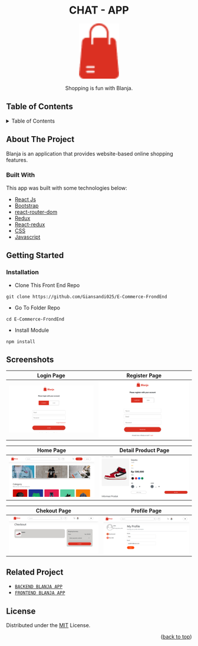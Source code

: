 <h1 align="center">CHAT - APP</h1>

<p align="center">
  <img height="150" src="https://github.com/Giansandi025/E-Commerce-FrondEnd/blob/main/ss/logo.png"  />
</p>
 <p align="center">
    Shopping is fun with Blanja.
  </p>

<!-- TABLE OF CONTENTS -->

## Table of Contents

<details>
  <summary>Table of Contents</summary>
  <ol>
    <li>
      <a href="#about-the-project">About The Project</a>
      <ul>
        <li><a href="#built-with">Built with</a></li>
      </ul>
    </li>
    <li>
      <a href="#getting-started">Getting Started</a>
      <ul>
        <li><a href="#installation">Installation</a></li>
      </ul>
    </li>
    <li><a href="#screenshots">Screenshots</a></li>
    <li><a href="#related-project">Related Project</a></li>
    <li><a href="#license">License</a></li>
  </ol>
</details>

## About The Project

Blanja is an application that provides website-based online shopping features.



### Built With

This app was built with some technologies below:

- [React Js](https://reactjs.org)
- [Bootstrap](https://www.npmjs.com/package/bootstrap)
- [react-router-dom](https://www.npmjs.com/package/react-router-dom)
- [Redux](https://www.npmjs.com/package/redux)
- [React-redux](https://www.npmjs.com/package/react-redux)
- [CSS](https://developer.mozilla.org/en-US/docs/Web/CSS?retiredLocale=id)
- [Javascript](https://www.javascript.com/)

<!-- GETTING STARTED -->

## Getting Started

### Installation

- Clone This Front End Repo

```
git clone https://github.com/Giansandi025/E-Commerce-FrondEnd
```

- Go To Folder Repo

```
cd E-Commerce-FrondEnd
```

- Install Module

```
npm install
```

## Screenshots

| Login Page                                                                                                    | Register Page                                                                                                            |
| ---------------------------------------------------------------------------------------------------------------- | ---------------------------------------------------------------------------------------------------------------------------- |
| ![Login](https://github.com/Giansandi025/E-Commerce-FrondEnd/blob/main/ss/login.PNG "Login Page") | ![Register](https://github.com/Giansandi025/E-Commerce-FrondEnd/blob/main/ss/register.PNG "Register Page") |

| Home Page                                                                                                    | Detail Product Page                                                                                                            |
| ---------------------------------------------------------------------------------------------------------------- | ---------------------------------------------------------------------------------------------------------------------------- |
| ![Home](https://github.com/Giansandi025/E-Commerce-FrondEnd/blob/main/ss/home.png "Home Page") | ![Detail](https://github.com/Giansandi025/E-Commerce-FrondEnd/blob/main/ss/detail_product.png "Detail Page") |

| Chekout Page                                                                                                    | Profile Page                                                                                                            |
| ---------------------------------------------------------------------------------------------------------------- | ---------------------------------------------------------------------------------------------------------------------------- |
| ![Chekout](https://github.com/Giansandi025/E-Commerce-FrondEnd/blob/main/ss/chekout.png "Chekout Page") | ![Profile](https://github.com/Giansandi025/E-Commerce-FrondEnd/blob/main/ss/profil.png "Profile Page") |



## Related Project

- [`BACKEND BLANJA APP`](https://github.com/Giansandi025/E-Commerce-BackEnd)
- [`FRONTEND BLANJA APP`](https://github.com/Giansandi025/E-Commerce-FrondEnd)


## License

Distributed under the [MIT](/LICENSE) License.

<p align="right">(<a href="#top">back to top</a>)</p>

